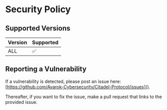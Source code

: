 # Security Policy

## Supported Versions

| Version | Supported          |
| ------- | ------------------ |
| ALL   | :white_check_mark: |

## Reporting a Vulnerability

If a vulnerability is detected, please post an issue here: [https://github.com/Avarok-Cybersecurity/Citadel-Protocol/issues]().

Thereafter, if you want to fix the issue, make a pull request that links to the provided issue.
